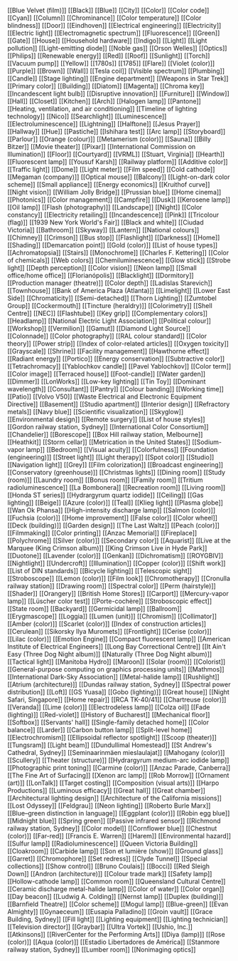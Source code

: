 [[Blue Velvet (film)]]
[[Black]]
[[Blue]]
[[City]]
[[Color]]
[[Color code]]
[[Cyan]]
[[Column]]
[[Chrominance]]
[[Color temperature]]
[[Color blindness]]
[[Door]]
[[Eindhoven]]
[[Electrical engineering]]
[[Electricity]]
[[Electric light]]
[[Electromagnetic spectrum]]
[[Fluorescence]]
[[Green]]
[[Gate]]
[[House]]
[[Household hardware]]
[[Indigo]]
[[Light]]
[[Light pollution]]
[[Light-emitting diode]]
[[Noble gas]]
[[Orson Welles]]
[[Optics]]
[[Philips]]
[[Renewable energy]]
[[Red]]
[[Roof]]
[[Sunlight]]
[[Torch]]
[[Vacuum pump]]
[[Yellow]]
[[1780s]]
[[1785]]
[[Flare]]
[[Violet (color)]]
[[Purple]]
[[Brown]]
[[Wall]]
[[Tesla coil]]
[[Visible spectrum]]
[[Plumbing]]
[[Candle]]
[[Stage lighting]]
[[Engine department]]
[[Weapons in Star Trek]]
[[Primary color]]
[[Building]]
[[Diatom]]
[[Magenta]]
[[Chroma key]]
[[Incandescent light bulb]]
[[Disruptive innovation]]
[[Furniture]]
[[Window]]
[[Hall]]
[[Closet]]
[[Kitchen]]
[[Arch]]
[[Halogen lamp]]
[[Pantone]]
[[Heating, ventilation, and air conditioning]]
[[Timeline of lighting technology]]
[[Nico]]
[[Searchlight]]
[[Luminescence]]
[[Electroluminescence]]
[[Lightning]]
[[Halftone]]
[[Jesus Prayer]]
[[Hallway]]
[[Hue]]
[[Pastiche]]
[[Ishihara test]]
[[Arc lamp]]
[[Storyboard]]
[[Parlour]]
[[Orange (colour)]]
[[Metamerism (color)]]
[[Sauna]]
[[Billy Bitzer]]
[[Movie theater]]
[[Pixar]]
[[International Commission on Illumination]]
[[Floor]]
[[Courtyard]]
[[VRML]]
[[Stuart, Virginia]]
[[Hearth]]
[[Fluorescent lamp]]
[[Yousuf Karsh]]
[[Railway platform]]
[[Additive color]]
[[Traffic light]]
[[Dome]]
[[Light meter]]
[[Film speed]]
[[Cold cathode]]
[[Megaman (company)]]
[[Optical mouse]]
[[Balcony]]
[[Light-on-dark color scheme]]
[[Small appliance]]
[[Energy economics]]
[[Kruithof curve]]
[[Night vision]]
[[William Jolly Bridge]]
[[Prussian blue]]
[[Home cinema]]
[[Photonics]]
[[Color management]]
[[Campfire]]
[[Dusk]]
[[Kerosene lamp]]
[[Oil lamp]]
[[Flash (photography)]]
[[Landscape]]
[[Night]]
[[Color constancy]]
[[Electricity retailing]]
[[Incandescence]]
[[Pink]]
[[Tricolour (flag)]]
[[1939 New York World's Fair]]
[[Black and white]]
[[Ciudad Victoria]]
[[Bathroom]]
[[Skyway]]
[[Lantern]]
[[National colours]]
[[Chimney]]
[[Crimson]]
[[Bus stop]]
[[Flashlight]]
[[Darkness]]
[[Home]]
[[Shading]]
[[Demarcation point]]
[[Gold (color)]]
[[List of house types]]
[[Achromatopsia]]
[[Stairs]]
[[Monochrome]]
[[Charles F. Kettering]]
[[Color of chemicals]]
[[Web colors]]
[[Chemiluminescence]]
[[Glow stick]]
[[Strobe light]]
[[Depth perception]]
[[Color vision]]
[[Neon lamp]]
[[Small office/home office]]
[[Florianópolis]]
[[Blacklight]]
[[Dormitory]]
[[Production manager (theatre)]]
[[Color depth]]
[[Ladislas Starevich]]
[[Townhouse]]
[[Bank of America Plaza (Atlanta)]]
[[Limelight]]
[[Lower East Side]]
[[Chromaticity]]
[[Semi-detached]]
[[Thorn Lighting]]
[[Zumtobel Group]]
[[Cockermouth]]
[[Tincture (heraldry)]]
[[Colorimetry]]
[[Shell Centre]]
[[NEC]]
[[Flashtube]]
[[Key grip]]
[[Complementary colors]]
[[Headlamp]]
[[National Electric Light Association]]
[[Political colour]]
[[Workshop]]
[[Vermilion]]
[[Gamut]]
[[Diamond Light Source]]
[[Colonnade]]
[[Color photography]]
[[RAL colour standard]]
[[Color theory]]
[[Power strip]]
[[Index of color-related articles]]
[[Oxygen toxicity]]
[[Grayscale]]
[[Shrine]]
[[Facility management]]
[[Hawthorne effect]]
[[Radiant energy]]
[[Portico]]
[[Energy conservation]]
[[Subtractive color]]
[[Tetrachromacy]]
[[Yablochkov candle]]
[[Pavel Yablochkov]]
[[Color term]]
[[Color image]]
[[Terraced house]]
[[Foot-candle]]
[[Water garden]]
[[Dimmer]]
[[LonWorks]]
[[Low-key lighting]]
[[Tin Toy]]
[[Dominant wavelength]]
[[Consultant]]
[[Pantry]]
[[Colour banding]]
[[Working time]]
[[Patio]]
[[Volvo V50]]
[[Waste Electrical and Electronic Equipment Directive]]
[[Basement]]
[[Studio apartment]]
[[Interior design]]
[[Refractory metals]]
[[Navy blue]]
[[Scientific visualization]]
[[Skyglow]]
[[Environmental design]]
[[Remote surgery]]
[[List of house styles]]
[[Gordon railway station, Sydney]]
[[International Color Consortium]]
[[Chandelier]]
[[Borescope]]
[[Box Hill railway station, Melbourne]]
[[Heathkit]]
[[Storm cellar]]
[[Metrication in the United States]]
[[Sodium-vapor lamp]]
[[Bedroom]]
[[Visual acuity]]
[[Colorfulness]]
[[Foundation (engineering)]]
[[Street light]]
[[Light therapy]]
[[Spot color]]
[[Studio]]
[[Navigation light]]
[[Grey]]
[[Film colorization]]
[[Broadcast engineering]]
[[Conservatory (greenhouse)]]
[[Christmas lights]]
[[Dining room]]
[[Study (room)]]
[[Laundry room]]
[[Bonus room]]
[[Family room]]
[[Tritium radioluminescence]]
[[La Bombonera]]
[[Recreation room]]
[[Living room]]
[[Honda ST series]]
[[Hydrargyrum quartz iodide]]
[[Ceiling]]
[[Gas lighting]]
[[Beige]]
[[Azure (color)]]
[[Teal]]
[[Klieg light]]
[[Plasma globe]]
[[Wan Ok Phansa]]
[[High-intensity discharge lamp]]
[[Salmon (color)]]
[[Fuchsia (color)]]
[[Home improvement]]
[[False color]]
[[Color wheel]]
[[Deck (building)]]
[[Garden design]]
[[The Last Waltz]]
[[Peach (color)]]
[[Filmmaking]]
[[Color printing]]
[[Anzac Memorial]]
[[Fireplace]]
[[Polychrome]]
[[Silver (color)]]
[[Secondary color]]
[[Aquarist]]
[[Live at the Marquee (King Crimson album)]]
[[King Crimson Live in Hyde Park]]
[[Duotone]]
[[Lavender (color)]]
[[Genkan]]
[[Dichromatism]]
[[ROYGBIV]]
[[Nightlight]]
[[Undercroft]]
[[Illumination]]
[[Copper (color)]]
[[Shift work]]
[[List of DIN standards]]
[[Bicycle lighting]]
[[Telescopic sight]]
[[Stroboscope]]
[[Lemon (color)]]
[[Film look]]
[[Chromotherapy]]
[[Cronulla railway station]]
[[Drawing room]]
[[Spectral color]]
[[Perm (hairstyle)]]
[[Shader]]
[[Orangery]]
[[British Home Stores]]
[[Carport]]
[[Mercury-vapor lamp]]
[[Lüscher color test]]
[[Porte-cochère]]
[[Stroboscopic effect]]
[[State room]]
[[Backyard]]
[[Germicidal lamp]]
[[Ballroom]]
[[Erygmascope]]
[[Loggia]]
[[Lumen (unit)]]
[[Chromism]]
[[Collimator]]
[[Amber (color)]]
[[Scarlet (color)]]
[[Index of construction articles]]
[[Cerulean]]
[[Sikorsky Ilya Muromets]]
[[Frontlight]]
[[Cerise (color)]]
[[Lilac (color)]]
[[Emotion Engine]]
[[Compact fluorescent lamp]]
[[American Institute of Electrical Engineers]]
[[Long Bay Correctional Centre]]
[[It Ain't Easy (Three Dog Night album)]]
[[Naturally (Three Dog Night album)]]
[[Tactical light]]
[[Manitoba Hydro]]
[[Maroon]]
[[Solar (room)]]
[[Colorist]]
[[General-purpose computing on graphics processing units]]
[[Mathmos]]
[[International Dark-Sky Association]]
[[Metal-halide lamp]]
[[Rushlight]]
[[Atrium (architecture)]]
[[Dundas railway station, Sydney]]
[[Spectral power distribution]]
[[Loft]]
[[GS Yuasa]]
[[Gobo (lighting)]]
[[Great house]]
[[Night Safari, Singapore]]
[[Home repair]]
[[RCA TK-40/41]]
[[Chartreuse (color)]]
[[Veranda]]
[[Lime (color)]]
[[Electrodeless lamp]]
[[Colza oil]]
[[Fade (lighting)]]
[[Red-violet]]
[[History of Bucharest]]
[[Mechanical floor]]
[[Softbox]]
[[Servants' hall]]
[[Single-family detached home]]
[[Color balance]]
[[Larder]]
[[Carbon button lamp]]
[[Split-level home]]
[[Electrochromism]]
[[Ellipsoidal reflector spotlight]]
[[Scoop (theater)]]
[[Tungsram]]
[[Light beam]]
[[Dundullimal Homestead]]
[[St Andrew's Cathedral, Sydney]]
[[Seminaarinmäen mieslaulajat]]
[[Mahogany (color)]]
[[Scullery]]
[[Theater (structure)]]
[[Hydrargyrum medium-arc iodide lamp]]
[[Photographic print toning]]
[[Carmine (color)]]
[[Anzac Parade, Canberra]]
[[The Fine Art of Surfacing]]
[[Xenon arc lamp]]
[[Rob Morrow]]
[[Ornament (art)]]
[[LonTalk]]
[[Target costing]]
[[Composition (visual arts)]]
[[Harpo Productions]]
[[Luminous efficacy]]
[[Great hall]]
[[Great chamber]]
[[Architectural lighting design]]
[[Architecture of the California missions]]
[[Lost Odyssey]]
[[Feldgrau]]
[[Neon lighting]]
[[Roberto Burle Marx]]
[[Blue–green distinction in language]]
[[Eggplant (color)]]
[[Robin egg blue]]
[[Midnight blue]]
[[Spring green]]
[[Passive infrared sensor]]
[[Richmond railway station, Sydney]]
[[Color model]]
[[Cornflower blue]]
[[Chestnut (color)]]
[[Far-red]]
[[Francis E. Warren]]
[[Harem]]
[[Environmental hazard]]
[[Sulfur lamp]]
[[Radioluminescence]]
[[Queen Victoria Building]]
[[Cloakroom]]
[[Carbide lamp]]
[[Son et lumière (show)]]
[[Ground glass]]
[[Garret]]
[[Chromophore]]
[[Set redress]]
[[Clyde Tunnel]]
[[Special collections]]
[[Show control]]
[[Bruno Coulais]]
[[Bocci]]
[[Red Sleigh Down]]
[[Andron (architecture)]]
[[Colour trade mark]]
[[Safety lamp]]
[[Hollow-cathode lamp]]
[[Common room]]
[[Queensland Cultural Centre]]
[[Ceramic discharge metal-halide lamp]]
[[Color of water]]
[[Color organ]]
[[Day beacon]]
[[Ludwig A. Colding]]
[[Nernst lamp]]
[[Duplex (building)]]
[[Barnfield Theatre]]
[[Color scheme]]
[[Mogul lamp]]
[[Blue-green]]
[[Evan Almighty]]
[[Gynaeceum]]
[[Eusapia Palladino]]
[[Groin vault]]
[[Grace Building, Sydney]]
[[Fill light]]
[[Lighting equipment]]
[[Lighting technician]]
[[Television director]]
[[Graybar]]
[[Ultra Vortek]]
[[Ushio, Inc.]]
[[Atkinsons]]
[[RiverCenter for the Performing Arts]]
[[Diya (lamp)]]
[[Rose (color)]]
[[Aqua (color)]]
[[Estadio Libertadores de América]]
[[Stanmore railway station, Sydney]]
[[Lumber room]]
[[Nonimaging optics]]
